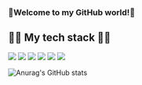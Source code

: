 ### 🌈Welcome to my GitHub world!🌻

## 👨‍💻 My tech stack 👨‍💻




<img src="https://img.shields.io/badge/Python-3766AB?style=flat-square&logo=Python&logoColor=white"/></a>
<img src="https://img.shields.io/badge/Java-FE2E64?style=flat-square&logo=Java&logoColor=white"/></a>
<img src="https://img.shields.io/badge/C-6E6E6E?style=flat-square&logo=C&logoColor=white"/></a>
<img src="https://img.shields.io/badge/C++-00599C?style=flat-square&logo=C%2B%2B&logoColor=white"/></a>
<img src="https://img.shields.io/badge/SpringBoot-6DB33F?style=flat-square&logo=SpringBoot&logoColor=white"/></a>
<img src="https://img.shields.io/badge/MarkDown-086A87?style=flat-square&logo=MarkDown&logoColor=white"/></a>

![Anurag's GitHub stats](https://github-readme-stats.vercel.app/api?username=choidongkuen&show_icons=true&theme=radical)


